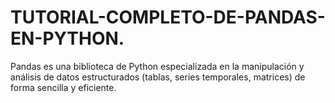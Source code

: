 # TUTORIAL-COMPLETO-DE-PANDAS-EN-PYTHON.
Pandas es una biblioteca de Python especializada en la manipulación y análisis de datos estructurados (tablas, series temporales, matrices) de forma sencilla y eficiente.
